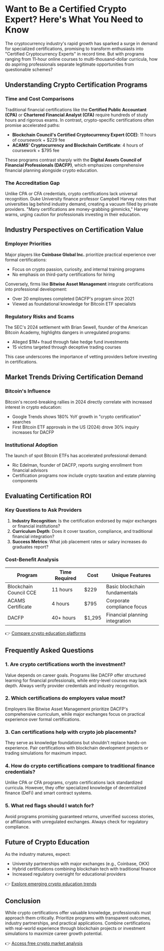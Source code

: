 # Want to Be a Certified Crypto Expert? Here's What You Need to Know  

The cryptocurrency industry's rapid growth has sparked a surge in demand for specialized certifications, promising to transform enthusiasts into "Certified Cryptocurrency Experts" in record time. But with programs ranging from 11-hour online courses to multi-thousand-dollar curricula, how do aspiring professionals separate legitimate opportunities from questionable schemes?  

## Understanding Crypto Certification Programs  

### Time and Cost Comparisons  
Traditional financial certifications like the **Certified Public Accountant (CPA)** or **Chartered Financial Analyst (CFA)** require hundreds of study hours and rigorous exams. In contrast, crypto-specific certifications often promise accelerated paths:  
- **Blockchain Council's Certified Cryptocurrency Expert (CCE)**: 11 hours of coursework + $229 fee  
- **ACAMS' Cryptocurrency and Blockchain Certificate**: 4 hours of coursework + $795 fee  

These programs contrast sharply with the **Digital Assets Council of Financial Professionals (DACFP)**, which emphasizes comprehensive financial planning alongside crypto education.  

### The Accreditation Gap  
Unlike CPA or CFA credentials, crypto certifications lack universal recognition. Duke University finance professor Campbell Harvey notes that universities lag behind industry demand, creating a vacuum filled by private providers. "Many certifications are money-grabbing gimmicks," Harvey warns, urging caution for professionals investing in their education.  

## Industry Perspectives on Certification Value  

### Employer Priorities  
Major players like **Coinbase Global Inc.** prioritize practical experience over formal certifications:  
- Focus on crypto passion, curiosity, and internal training programs  
- No emphasis on third-party certifications for hiring  

Conversely, firms like **Bitwise Asset Management** integrate certifications into professional development:  
- Over 20 employees completed DACFP's program since 2021  
- Viewed as foundational knowledge for Bitcoin ETF specialists  

### Regulatory Risks and Scams  
The SEC's 2024 settlement with Brian Sewell, founder of the American Bitcoin Academy, highlights dangers in unregulated programs:  
- Alleged $1M+ fraud through fake hedge fund investments  
- 15 victims targeted through deceptive trading courses  

This case underscores the importance of vetting providers before investing in certifications.  

## Market Trends Driving Certification Demand  

### Bitcoin's Influence  
Bitcoin's record-breaking rallies in 2024 directly correlate with increased interest in crypto education:  
- Google Trends shows 180% YoY growth in "crypto certification" searches  
- First Bitcoin ETF approvals in the US (2024) drove 30% inquiry increases for DACFP  

### Institutional Adoption  
The launch of spot Bitcoin ETFs has accelerated professional demand:  
- Ric Edelman, founder of DACFP, reports surging enrollment from financial advisors  
- Certification programs now include crypto taxation and estate planning components  

## Evaluating Certification ROI  

### Key Questions to Ask Providers  
1. **Industry Recognition**: Is the certification endorsed by major exchanges or financial institutions?  
2. **Curriculum Depth**: Does it cover taxation, compliance, and traditional financial integration?  
3. **Success Metrics**: What job placement rates or salary increases do graduates report?  

### Cost-Benefit Analysis  
| Program | Time Required | Cost | Unique Features |  
|--------|---------------|------|-----------------|  
| Blockchain Council CCE | 11 hours | $229 | Basic blockchain fundamentals |  
| ACAMS Certificate | 4 hours | $795 | Corporate compliance focus |  
| DACFP | 40+ hours | $1,295 | Financial planning integration |  

👉 [Compare crypto education platforms](https://bit.ly/okx-bonus)  

## Frequently Asked Questions  

### 1. Are crypto certifications worth the investment?  
Value depends on career goals. Programs like DACFP offer structured learning for financial professionals, while entry-level courses may lack depth. Always verify provider credentials and industry recognition.  

### 2. Which certifications do employers value most?  
Employers like Bitwise Asset Management prioritize DACFP's comprehensive curriculum, while major exchanges focus on practical experience over formal certifications.  

### 3. Can certifications help with crypto job placements?  
They serve as knowledge foundations but shouldn't replace hands-on experience. Pair certifications with blockchain development projects or trading simulations for maximum impact.  

### 4. How do crypto certifications compare to traditional finance credentials?  
Unlike CPA or CFA programs, crypto certifications lack standardized curricula. However, they offer specialized knowledge of decentralized finance (DeFi) and smart contract systems.  

### 5. What red flags should I watch for?  
Avoid programs promising guaranteed returns, unverified success stories, or affiliations with unregulated exchanges. Always check for regulatory compliance.  

## Future of Crypto Education  

As the industry matures, expect:  
- University partnerships with major exchanges (e.g., Coinbase, OKX)  
- Hybrid certifications combining blockchain tech with traditional finance  
- Increased regulatory oversight for educational providers  

👉 [Explore emerging crypto education trends](https://bit.ly/okx-bonus)  

## Conclusion  

While crypto certifications offer valuable knowledge, professionals must approach them critically. Prioritize programs with transparent outcomes, industry partnerships, and practical applications. Combine certifications with real-world experience through blockchain projects or investment simulations to maximize career growth potential.  

👉 [Access free crypto market analysis](https://bit.ly/okx-bonus)